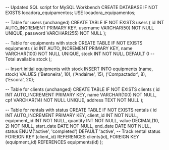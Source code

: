 -- Updated SQL script for MySQL Workbench
CREATE DATABASE IF NOT EXISTS locadora_equipamentos;
USE locadora_equipamentos;

-- Table for users (unchanged)
CREATE TABLE IF NOT EXISTS users (
    id INT AUTO_INCREMENT PRIMARY KEY,
    username VARCHAR(50) NOT NULL UNIQUE,
    password VARCHAR(255) NOT NULL
);

-- Table for equipments with stock
CREATE TABLE IF NOT EXISTS equipments (
    id INT AUTO_INCREMENT PRIMARY KEY,
    name VARCHAR(100) NOT NULL UNIQUE,
    stock INT NOT NULL DEFAULT 0 -- Total available stock
);

-- Insert initial equipments with stock
INSERT INTO equipments (name, stock) VALUES 
('Betoneira', 10),
('Andaime', 15),
('Compactador', 8),
('Escora', 20);

-- Table for clients (unchanged)
CREATE TABLE IF NOT EXISTS clients (
    id INT AUTO_INCREMENT PRIMARY KEY,
    name VARCHAR(100) NOT NULL,
    cpf VARCHAR(14) NOT NULL UNIQUE,
    address TEXT NOT NULL
);

-- Table for rentals with status
CREATE TABLE IF NOT EXISTS rentals (
    id INT AUTO_INCREMENT PRIMARY KEY,
    client_id INT NOT NULL,
    equipment_id INT NOT NULL,
    quantity INT NOT NULL,
    value DECIMAL(10, 2) NOT NULL,
    start_date DATE NOT NULL,
    end_date DATE NOT NULL,
    status ENUM('active', 'completed') DEFAULT 'active', -- Track rental status
    FOREIGN KEY (client_id) REFERENCES clients(id),
    FOREIGN KEY (equipment_id) REFERENCES equipments(id)
);
